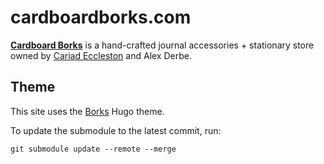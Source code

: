 # cardboardborks.com

**[Cardboard Borks](https://cardboardborks.com)** is a hand-crafted journal accessories + stationary store owned by [Cariad Eccleston](https://cariad.earth) and Alex Derbe.

## Theme

This site uses the [Borks](https://github.com/cariad/borks) Hugo theme.

To update the submodule to the latest commit, run:

```console
git submodule update --remote --merge
```
